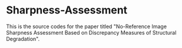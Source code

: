 # Sharpness-Assessment

This is the source codes for the paper titled "No-Reference Image Sharpness Assessment Based on Discrepancy Measures of Structural Degradation".
